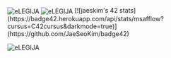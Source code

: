 <img align="center" src="https://github-readme-stats.vercel.app/api/top-langs/?username=eLEGIJA&layout=compact&hide=htm&theme=radical&hide_border=1&bg_color=0c1116&text_color=fb94a7" alt="eLEGIJA" />
<img align="center" src="https://github-readme-stats.vercel.app/api?username=eLEGIJA&show_icons=true&theme=radical&hide_border=1&bg_color=0c1116&text_color=fb94a7" alt="eLEGIJA" />
[![jaeskim's 42 stats](https://badge42.herokuapp.com/api/stats/msafflow?cursus=C42cursus&darkmode=true)](https://github.com/JaeSeoKim/badge42)

<p align="left"> <img src="https://komarev.com/ghpvc/?username=eLEGIJA" alt="eLEGIJA" /> </p>
